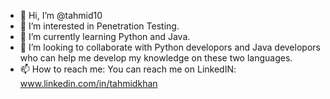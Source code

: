 - 👋 Hi, I’m @tahmid10
- 👀 I’m interested in Penetration Testing.
- 🌱 I’m currently learning Python and Java. 
- 💞️ I’m looking to collaborate with Python developors and Java developors who can help me develop my knowledge on these two languages. 
- 📫 How to reach me: You can reach me on LinkedIN: www.linkedin.com/in/tahmidkhan

<!---
tahmid10/tahmid10 is a ✨ special ✨ repository because its `README.md` (this file) appears on your GitHub profile.
You can click the Preview link to take a look at your changes.
--->
